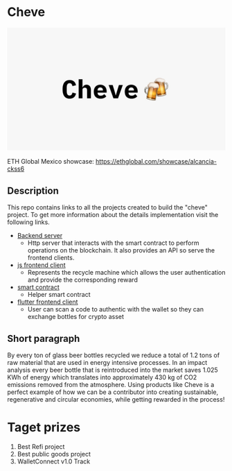 # Cheve

![alt](./cheve-logo.jpeg)

ETH Global Mexico showcase: https://ethglobal.com/showcase/alcancia-ckss6

## Description

This repo contains links to all the projects created to build the "cheve" project. To get more information about the details implementation visit the following links.

- [Backend server](https://github.com/manu-yaff/ethmex)
  - Http server that interacts with the smart contract to perform operations on the blockchain. It also provides an API so serve the frontend clients.
- [js frontend client](https://github.com/Elcapi0998/ethMexicoRecyclingWebApp)
  - Represents the recycle machine which allows the user authentication and provide the corresponding reward
- [smart contract](https://github.com/manu-yaff/eth-smart-contract)
  - Helper smart contract
- [flutter frontend client](https://github.com/kiwis08/ETHMexico-Cheve)
  - User can scan a code to authentic with the wallet so they can exchange bottles for crypto asset

## Short paragraph

By every ton of glass beer bottles recycled we reduce a total of 1.2 tons of raw material that are used in energy intensive processes. In an impact analysis every beer bottle that is reintroduced into the market saves 1.025 KWh of energy which translates into approximately 430 kg of CO2 emissions removed from the atmosphere. Using products like Cheve is a perfect example of how we can be a contributor into creating sustainable, regenerative and circular economies, while getting rewarded in the process!

# Taget prizes

1. Best Refi project
2. Best public goods project
3. WalletConnect v1.0 Track
